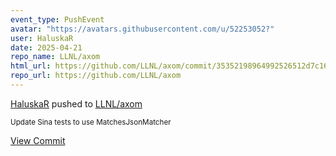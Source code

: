 ```yaml
---
event_type: PushEvent
avatar: "https://avatars.githubusercontent.com/u/52253052?"
user: HaluskaR
date: 2025-04-21
repo_name: LLNL/axom
html_url: https://github.com/LLNL/axom/commit/35352198964992526512d7c16edd0bcd76bd0572
repo_url: https://github.com/LLNL/axom
---
```


<a href='https://github.com/HaluskaR' target='_blank'>HaluskaR</a> pushed to <a href='https://github.com/LLNL/axom' target='_blank'>LLNL/axom</a>

<small>Update Sina tests to use MatchesJsonMatcher</small>

<a href='https://github.com/LLNL/axom/commit/35352198964992526512d7c16edd0bcd76bd0572' target='_blank'>View Commit</a>